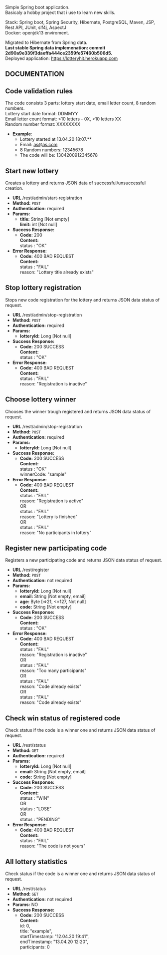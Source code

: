 Simple Spring boot application.<br/>
Basicaly a hobby project that i use to learn new skills.

Stack: Spring boot, Spring Security, Hibernate, PostgreSQL, Maven, JSP, Rest API, JUnit, slf4j, AspectJ<br/>
Docker: openjdk13 enviroment.

Migrated to Hibernate from Spring data.<br/>
**Last stable Spring data implemenation: commit 2d90a9e339f3daeffa444ce2359fe57460b506d5.** <br/>
Deployed application: https://lotteryhit.herokuapp.com

**DOCUMENTATION**
----

**Code validation rules**
----
The code consists 3 parts: lottery start date, email letter count, 8 random numbers. <br/>
Lottery start date format: DDMMYY <br/>
Email letter count format: <10 letters - 0X, >10 letters XX <br/>
Random number format: XXXXXXXX 

* **Example**: <br/>
  * Lottery started at 13.04.20 18:07.**
  * Email: as@as.com
  * 8 Random numbers: 12345678
  * The code will be: 1304200912345678

**Start new lottery**
----
  Creates a lottery and returns JSON data of successful/unsuccessful creation.
* **URL**
  /rest/admin/start-registration
* **Method:**
  `POST`
* **Authentication:** required
* **Params:** <br />
  * **title:** String [Not empty]<br />
    **limit:** int [Not null]
* **Success Response:**
  * **Code:** 200 <br />
    **Content:** <br />
     status : "OK" 
* **Error Response:**
  * **Code:** 400 BAD REQUEST <br />
    **Content:** <br/>
status : "FAIL"<br/>
reason: "Lottery title already exists"<br/>
 
**Stop lottery registration**
----
  Stops new code registration for the lottery and returns JSON data status of request.
* **URL**
  /rest/admin/stop-registration
* **Method:**
  `POST`
* **Authentication:** required
* **Params:** <br />
  * **lotteryId:** Long [Not null]<br />
* **Success Response:**
  * **Code:** 200 SUCCESS <br />
    **Content:** <br />
    status : "OK" 
* **Error Response:**
  * **Code:** 400 BAD REQUEST <br />
    **Content:** <br/>
    status : "FAIL"<br/>
    reason: "Registration is inactive"<br/>    

**Choose lottery winner**
----
  Chooses the winner trough registered and returns JSON data status of request.
* **URL**
  /rest/admin/stop-registration
* **Method:**
  `POST`
* **Authentication:** required
* **Params:** <br />
  * **lotteryId:** Long [Not null]<br />
* **Success Response:**
  * **Code:** 200 SUCCESS <br />
    **Content:** <br />
     status : "OK"<br />
     winnerCode: "sample"
* **Error Response:**
  * **Code:** 400 BAD REQUEST <br />
    **Content:** <br/>
     status : "FAIL"<br/>
     reason: "Registration is active"  
     OR<br/>
     status : "FAIL"<br/>
     reason: "Lottery is finished"<br/>
     OR<br/>
     status : "FAIL"<br/>
     reason: "No participants in lottery"<br/> 
     
**Register new participating code**
----
  Registers a new participating code and returns JSON data status of request.
* **URL**
  /rest/register
* **Method:**
  `POST`
* **Authentication:** not required
* **Params:** <br />
  * **lotteryId:** Long [Not null]<br />
  * **email:** String [Not empty, email]<br />
  * **age:** Byte [=>21, <=127, Not null]<br />
  * **code:** String [Not empty]<br />
* **Success Response:**
  * **Code:** 200 SUCCESS <br />
    **Content:** <br />
     status : "OK"<br />
* **Error Response:**
  * **Code:** 400 BAD REQUEST <br />
    **Content:** <br/>
     status : "FAIL"<br/>
     reason: "Registration is inactive"  
     OR<br/>
     status : "FAIL"<br/>
     reason: "Too many participants"<br/>
     OR<br/>
     status : "FAIL"<br/>
     reason: "Code already exists"<br/>
     OR<br/>
     status : "FAIL"<br/>
     reason: "Code already exists"<br/> 
     
**Check win status of registered code**
----
  Check status if the code is a winner one and returns JSON data status of request.
* **URL**
  /rest/status
* **Method:**
  `GET`
* **Authentication:** required
* **Params:** <br />
  * **lotteryId:** Long [Not null]<br />
  * **email:** String [Not empty, email]<br />
  * **code:** String [Not empty]<br />
* **Success Response:**
  * **Code:** 200 SUCCESS <br />
    **Content:** <br />
     status : "WIN"<br />
     OR<br />
     status : "LOSE"<br />
     OR<br />
     status : "PENDING"<br />
* **Error Response:**
  * **Code:** 400 BAD REQUEST <br />
    **Content:** <br/>
     status : "FAIL"<br/>
     reason: "The code is not yours"<br />
     
**All lottery statistics**
----
  Check status if the code is a winner one and returns JSON data status of request.
* **URL**
  /rest/status
* **Method:**
  `GET`
* **Authentication:** not required
* **Params:** NO
* **Success Response:**
  * **Code:** 200 SUCCESS <br />
    **Content:** <br />
     id: 0,<br />
     title: "example",<br />
     startTimestamp: "12.04.20 19:41",<br />
     endTimestamp: "13.04.20 12:20",<br />
     participants: 0<br />
